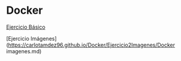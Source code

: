 # Docker

 [Ejercicio Básico](https://carlotamdez96.github.io/Docker/Ejercicio1/Docker.md)

[Ejercicio Imágenes](https://carlotamdez96.github.io/Docker/Ejercicio2Imagenes/Docker imagenes.md)

